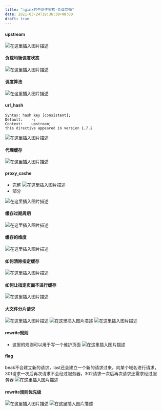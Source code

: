 ```yaml
---
title: "nginx的中间件架构-负载均衡"
date: 2021-03-24T19:36:38+08:00
draft: true
---
```


#### upstream
![在这里插入图片描述](https://img-blog.csdnimg.cn/20190208163713131.png?x-oss-process=image/watermark,type_ZmFuZ3poZW5naGVpdGk,shadow_10,text_aHR0cHM6Ly9ibG9nLmNzZG4ubmV0L3dmazI5NzUwMTk2NzE=,size_16,color_FFFFFF,t_70)
#### 负载均衡调度状态
![在这里插入图片描述](https://img-blog.csdnimg.cn/20190208163801717.png?x-oss-process=image/watermark,type_ZmFuZ3poZW5naGVpdGk,shadow_10,text_aHR0cHM6Ly9ibG9nLmNzZG4ubmV0L3dmazI5NzUwMTk2NzE=,size_16,color_FFFFFF,t_70)
#### 调度算法
![在这里插入图片描述](https://img-blog.csdnimg.cn/2019020816472012.png?x-oss-process=image/watermark,type_ZmFuZ3poZW5naGVpdGk,shadow_10,text_aHR0cHM6Ly9ibG9nLmNzZG4ubmV0L3dmazI5NzUwMTk2NzE=,size_16,color_FFFFFF,t_70)
#### url_hash

```
Syntax:	hash key [consistent];
Default:	-;
Context:	upstream;
this directive appeared in version 1.7.2
```
![在这里插入图片描述](https://img-blog.csdnimg.cn/20190208165904559.png?x-oss-process=image/watermark,type_ZmFuZ3poZW5naGVpdGk,shadow_10,text_aHR0cHM6Ly9ibG9nLmNzZG4ubmV0L3dmazI5NzUwMTk2NzE=,size_16,color_FFFFFF,t_70)
#### 代理缓存
![在这里插入图片描述](https://img-blog.csdnimg.cn/20190208170329684.png?x-oss-process=image/watermark,type_ZmFuZ3poZW5naGVpdGk,shadow_10,text_aHR0cHM6Ly9ibG9nLmNzZG4ubmV0L3dmazI5NzUwMTk2NzE=,size_16,color_FFFFFF,t_70)
#### proxy_cache
- 完整
![在这里插入图片描述](https://img-blog.csdnimg.cn/20190208170515936.png?x-oss-process=image/watermark,type_ZmFuZ3poZW5naGVpdGk,shadow_10,text_aHR0cHM6Ly9ibG9nLmNzZG4ubmV0L3dmazI5NzUwMTk2NzE=,size_16,color_FFFFFF,t_70)
- 部分

![在这里插入图片描述](https://img-blog.csdnimg.cn/2019020817072612.png?x-oss-process=image/watermark,type_ZmFuZ3poZW5naGVpdGk,shadow_10,text_aHR0cHM6Ly9ibG9nLmNzZG4ubmV0L3dmazI5NzUwMTk2NzE=,size_16,color_FFFFFF,t_70)
#### 缓存过期周期
![在这里插入图片描述](https://img-blog.csdnimg.cn/20190208170807576.png?x-oss-process=image/watermark,type_ZmFuZ3poZW5naGVpdGk,shadow_10,text_aHR0cHM6Ly9ibG9nLmNzZG4ubmV0L3dmazI5NzUwMTk2NzE=,size_16,color_FFFFFF,t_70)
#### 缓存的维度
![在这里插入图片描述](https://img-blog.csdnimg.cn/20190208170844518.png)
#### 如何清除指定缓存
![在这里插入图片描述](https://img-blog.csdnimg.cn/20190208171702548.png?x-oss-process=image/watermark,type_ZmFuZ3poZW5naGVpdGk,shadow_10,text_aHR0cHM6Ly9ibG9nLmNzZG4ubmV0L3dmazI5NzUwMTk2NzE=,size_16,color_FFFFFF,t_70)
#### 如何让指定页面不进行缓存
![在这里插入图片描述](https://img-blog.csdnimg.cn/20190208171754843.png?x-oss-process=image/watermark,type_ZmFuZ3poZW5naGVpdGk,shadow_10,text_aHR0cHM6Ly9ibG9nLmNzZG4ubmV0L3dmazI5NzUwMTk2NzE=,size_16,color_FFFFFF,t_70)
#### 大文件分片请求
![在这里插入图片描述](https://img-blog.csdnimg.cn/20190208172159437.png)
![在这里插入图片描述](https://img-blog.csdnimg.cn/20190208172303566.png?x-oss-process=image/watermark,type_ZmFuZ3poZW5naGVpdGk,shadow_10,text_aHR0cHM6Ly9ibG9nLmNzZG4ubmV0L3dmazI5NzUwMTk2NzE=,size_16,color_FFFFFF,t_70)
![在这里插入图片描述](https://img-blog.csdnimg.cn/20190208172232265.png?x-oss-process=image/watermark,type_ZmFuZ3poZW5naGVpdGk,shadow_10,text_aHR0cHM6Ly9ibG9nLmNzZG4ubmV0L3dmazI5NzUwMTk2NzE=,size_16,color_FFFFFF,t_70)
#### rewrite规则
- 这里的规则可以用于写一个维护页面
![在这里插入图片描述](https://img-blog.csdnimg.cn/20190209222155472.png?x-oss-process=image/watermark,type_ZmFuZ3poZW5naGVpdGk,shadow_10,text_aHR0cHM6Ly9ibG9nLmNzZG4ubmV0L3dmazI5NzUwMTk2NzE=,size_16,color_FFFFFF,t_70)
#### flag
beak不会建立新的请求，last还会建立一个新的请求过来。向某个域名进行请求，301请求一次后再次请求不会经过服务器，302请求一次后再次请求还需求经过服务器
![在这里插入图片描述](https://img-blog.csdnimg.cn/20190209223509646.png?x-oss-process=image/watermark,type_ZmFuZ3poZW5naGVpdGk,shadow_10,text_aHR0cHM6Ly9ibG9nLmNzZG4ubmV0L3dmazI5NzUwMTk2NzE=,size_16,color_FFFFFF,t_70)
#### rewrite规则优先级
![在这里插入图片描述](https://img-blog.csdnimg.cn/20190209225518691.png?x-oss-process=image/watermark,type_ZmFuZ3poZW5naGVpdGk,shadow_10,text_aHR0cHM6Ly9ibG9nLmNzZG4ubmV0L3dmazI5NzUwMTk2NzE=,size_16,color_FFFFFF,t_70)
![在这里插入图片描述](https://img-blog.csdnimg.cn/2019020922562388.png?x-oss-process=image/watermark,type_ZmFuZ3poZW5naGVpdGk,shadow_10,text_aHR0cHM6Ly9ibG9nLmNzZG4ubmV0L3dmazI5NzUwMTk2NzE=,size_16,color_FFFFFF,t_70)

